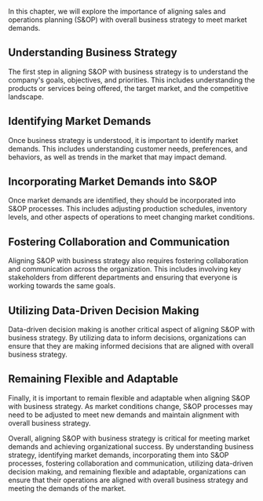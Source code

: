 
In this chapter, we will explore the importance of aligning sales and operations planning (S&OP) with overall business strategy to meet market demands.

Understanding Business Strategy
-------------------------------

The first step in aligning S&OP with business strategy is to understand the company's goals, objectives, and priorities. This includes understanding the products or services being offered, the target market, and the competitive landscape.

Identifying Market Demands
--------------------------

Once business strategy is understood, it is important to identify market demands. This includes understanding customer needs, preferences, and behaviors, as well as trends in the market that may impact demand.

Incorporating Market Demands into S&OP
---------------------------------------

Once market demands are identified, they should be incorporated into S&OP processes. This includes adjusting production schedules, inventory levels, and other aspects of operations to meet changing market conditions.

Fostering Collaboration and Communication
-----------------------------------------

Aligning S&OP with business strategy also requires fostering collaboration and communication across the organization. This includes involving key stakeholders from different departments and ensuring that everyone is working towards the same goals.

Utilizing Data-Driven Decision Making
-------------------------------------

Data-driven decision making is another critical aspect of aligning S&OP with business strategy. By utilizing data to inform decisions, organizations can ensure that they are making informed decisions that are aligned with overall business strategy.

Remaining Flexible and Adaptable
--------------------------------

Finally, it is important to remain flexible and adaptable when aligning S&OP with business strategy. As market conditions change, S&OP processes may need to be adjusted to meet new demands and maintain alignment with overall business strategy.

Overall, aligning S&OP with business strategy is critical for meeting market demands and achieving organizational success. By understanding business strategy, identifying market demands, incorporating them into S&OP processes, fostering collaboration and communication, utilizing data-driven decision making, and remaining flexible and adaptable, organizations can ensure that their operations are aligned with overall business strategy and meeting the demands of the market.
